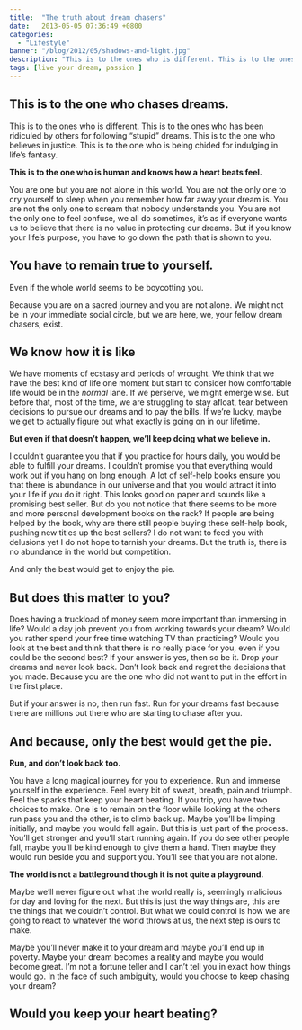 ```yaml
---
title:  "The truth about dream chasers"
date:   2013-05-05 07:36:49 +0800
categories:
  - "Lifestyle"
banner: "/blog/2012/05/shadows-and-light.jpg"
description: "This is to the ones who is different. This is to the ones who has been ridiculed by others for following “stupid” dreams.  This is to the one who believes in justice. This is to the one who is being chided for indulging in life’s fantasy."
tags: [live your dream, passion ]
---
```


## This is to the one who chases dreams.
This is to the ones who is different. This is to the ones who has been ridiculed by others for following “stupid” dreams.  This is to the one who believes in justice. This is to the one who is being chided for indulging in life’s fantasy.

**This is to the one who is human and knows how a heart beats feel.**

You are one but you are not alone in this world. You are not the only one to cry yourself to sleep when you remember how far away your dream is. You are not the only one to scream that nobody understands you. You are not the only one to feel confuse, we all do sometimes, it’s as if everyone wants us to believe that there is no value in protecting our dreams. But if you know your life’s purpose, you have to go down the path that is shown to you.

## You have to remain true to yourself.

Even if the whole world seems to be boycotting you.

Because you are on a sacred journey and you are not alone. We might not be in your immediate social circle, but we are here, we, your fellow dream chasers, exist.

## We know how it is like

We have moments of ecstasy and periods of wrought. We think that we have the best kind of life one moment but start to consider how comfortable life would be in the _normal_ lane. If we perserve, we might emerge wise. But before that, most of the time, we are struggling to stay afloat, tear between decisions to pursue our dreams and to pay the bills. If we’re lucky, maybe we get to actually figure out what exactly is going on in our lifetime.

**But even if that doesn’t happen, we’ll keep doing what we believe in.**

I couldn’t guarantee you that if you practice for hours daily, you would be able to fulfill your dreams. I couldn’t promise you that everything would work out if you hang on long enough. A lot of self-help books ensure you that there is abundance in our universe and that you would attract it into your life if you do it right. This looks good on paper and sounds like a promising best seller. But do you not notice that there seems to be more and more personal development books on the rack? If people are being helped by the book, why are there still people buying these self-help book, pushing new titles up the best sellers? I do not want to feed you with delusions yet I do not hope to tarnish your dreams. But the truth is, there is no abundance in the world but competition.

And only the best would get to enjoy the pie.

## But does this matter to you?

Does having a truckload of money seem more important than immersing in life? Would a day job prevent you from working towards your dream? Would you rather spend your free time watching TV than practicing? Would you look at the best and think that there is no really place for you, even if you could be the second best? If your answer is yes, then so be it. Drop your dreams and never look back. Don’t look back and regret the decisions that you made. Because you are the one who did not want to put in the effort in the first place.

But if your answer is no, then run fast. Run for your dreams fast because there are millions out there who are starting to chase after you.

## And because, only the best would get the pie.

**Run, and don’t look back too.**

You have a long magical journey for you to experience. Run and immerse yourself in the experience. Feel every bit of sweat, breath, pain and triumph. Feel the sparks that keep your heart beating. If you trip, you have two choices to make. One is to remain on the floor while looking at the others run pass you and the other, is to climb back up. Maybe you’ll be limping initially, and maybe you would fall again. But this is just part of the process. You’ll get stronger and you’ll start running again. If you do see other people fall, maybe you’ll be kind enough to give them a hand. Then maybe they would run beside you and support you. You’ll see that you are not alone.

**The world is not a battleground though it is not quite a playground.**

Maybe we’ll never figure out what the world really is, seemingly malicious for day and loving for the next. But this is just the way things are, this are the things that we couldn’t control. But what we could control is how we are going to react to whatever the world throws at us, the next step is ours to make.

Maybe you’ll never make it to your dream and maybe you’ll end up in poverty. Maybe your dream becomes a reality and maybe you would become great. I’m not a fortune teller and I can’t tell you in exact how things would go. In the face of such ambiguity, would you choose to keep chasing your dream?

## Would you keep your heart beating?
